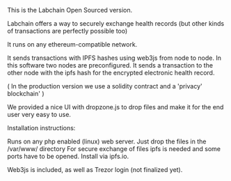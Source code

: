 This is the Labchain Open Sourced version. 

Labchain offers a way to securely exchange health records (but other kinds of transactions  are perfectly possible too)

It runs on any ethereum-compatible network.

It sends transactions with IPFS hashes using web3js from node to node. 
In this software two nodes are preconfigured. It sends a transaction to the other node with the ipfs hash for the encrypted
electronic health record.

( In the production version we use a solidity contract and a 'privacy' blockchain' )

We provided a nice UI with dropzone.js to drop files and make it for the end user very easy to use.

Installation instructions:

Runs on any php enabled (linux) web server. Just drop the files in the /var/www/ directory
For secure exchange of files ipfs is needed and some ports have to be opened.  Install via ipfs.io.

Web3js is included, as well as Trezor login (not finalized yet).




